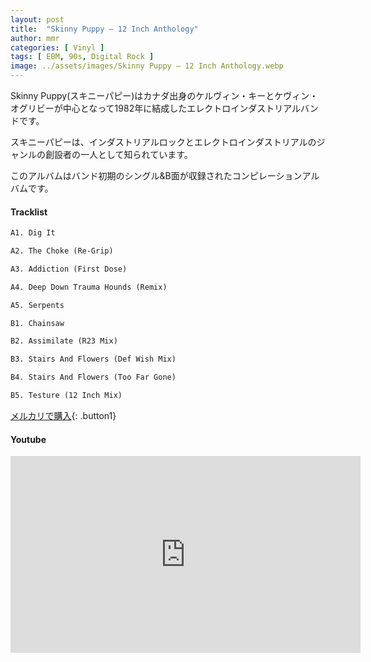 ```yaml
---
layout: post
title:  "Skinny Puppy – 12 Inch Anthology"
author: mmr
categories: [ Vinyl ]
tags: [ EBM, 90s, Digital Rock ]
image: ../assets/images/Skinny Puppy – 12 Inch Anthology.webp
---
```


Skinny Puppy(スキニーパピー)はカナダ出身のケルヴィン・キーとケヴィン・オグリビーが中心となって1982年に結成したエレクトロインダストリアルバンドです。

スキニーパピーは、インダストリアルロックとエレクトロインダストリアルのジャンルの創設者の一人として知られています。

このアルバムはバンド初期のシングル&B面が収録されたコンピレーションアルバムです。

#### Tracklist
```md
A1. Dig It

A2. The Choke (Re-Grip)

A3. Addiction (First Dose)

A4. Deep Down Trauma Hounds (Remix)

A5. Serpents

B1. Chainsaw

B2. Assimilate (R23 Mix)

B3. Stairs And Flowers (Def Wish Mix)

B4. Stairs And Flowers (Too Far Gone)

B5. Testure (12 Inch Mix)
```

[メルカリで購入](https://jp.mercari.com/item/m35594422931?afid=6142608987){: .button1}

#### Youtube
<iframe width="560" height="315" src="https://www.youtube.com/embed/pY6rk963lUU?si=7GszfkIxE3Q-pPi0" title="YouTube video player" frameborder="0" allow="accelerometer; autoplay; clipboard-write; encrypted-media; gyroscope; picture-in-picture; web-share" referrerpolicy="strict-origin-when-cross-origin" allowfullscreen></iframe>